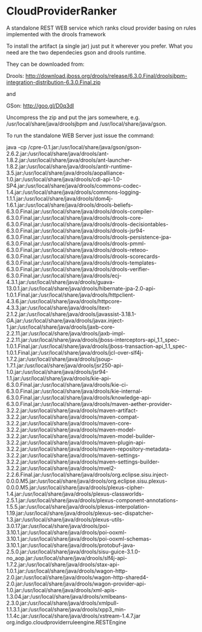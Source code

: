 # CloudProviderRanker
A standalone REST WEB service which ranks cloud provider basing on rules implemented with the drools framework

To install the artifact (a single jar) just put it wherever you prefer. What you need are the two dependecies gson and drools runtime.

They can be downloaded from:

Drools: http://download.jboss.org/drools/release/6.3.0.Final/droolsjbpm-integration-distribution-6.3.0.Final.zip

and

GSon: http://goo.gl/D0q3dl

Uncompress the zip and put the jars somewhere, e.g. /usr/local/share/java/droolsjbpm and /usr/local/share/java/gson.

To run the standalone WEB Server just issue the command:


java -cp <SOMEPATH>/cpre-0.1.jar:/usr/local/share/java/gson/gson-2.6.2.jar:/usr/local/share/java/drools/ant-1.8.2.jar:/usr/local/share/java/drools/ant-launcher-1.8.2.jar:/usr/local/share/java/drools/antlr-runtime-3.5.jar:/usr/local/share/java/drools/aopalliance-1.0.jar:/usr/local/share/java/drools/cdi-api-1.0-SP4.jar:/usr/local/share/java/drools/commons-codec-1.4.jar:/usr/local/share/java/drools/commons-logging-1.1.1.jar:/usr/local/share/java/drools/dom4j-1.6.1.jar:/usr/local/share/java/drools/drools-beliefs-6.3.0.Final.jar:/usr/local/share/java/drools/drools-compiler-6.3.0.Final.jar:/usr/local/share/java/drools/drools-core-6.3.0.Final.jar:/usr/local/share/java/drools/drools-decisiontables-6.3.0.Final.jar:/usr/local/share/java/drools/drools-jsr94-6.3.0.Final.jar:/usr/local/share/java/drools/drools-persistence-jpa-6.3.0.Final.jar:/usr/local/share/java/drools/drools-pmml-6.3.0.Final.jar:/usr/local/share/java/drools/drools-reteoo-6.3.0.Final.jar:/usr/local/share/java/drools/drools-scorecards-6.3.0.Final.jar:/usr/local/share/java/drools/drools-templates-6.3.0.Final.jar:/usr/local/share/java/drools/drools-verifier-6.3.0.Final.jar:/usr/local/share/java/drools/ecj-4.3.1.jar:/usr/local/share/java/drools/guava-13.0.1.jar:/usr/local/share/java/drools/hibernate-jpa-2.0-api-1.0.1.Final.jar:/usr/local/share/java/drools/httpclient-4.3.6.jar:/usr/local/share/java/drools/httpcore-4.3.3.jar:/usr/local/share/java/drools/itext-2.1.2.jar:/usr/local/share/java/drools/javassist-3.18.1-GA.jar:/usr/local/share/java/drools/javax.inject-1.jar:/usr/local/share/java/drools/jaxb-core-2.2.11.jar:/usr/local/share/java/drools/jaxb-impl-2.2.11.jar:/usr/local/share/java/drools/jboss-interceptors-api_1.1_spec-1.0.1.Final.jar:/usr/local/share/java/drools/jboss-transaction-api_1.1_spec-1.0.1.Final.jar:/usr/local/share/java/drools/jcl-over-slf4j-1.7.2.jar:/usr/local/share/java/drools/jsoup-1.7.1.jar:/usr/local/share/java/drools/jsr250-api-1.0.jar:/usr/local/share/java/drools/jsr94-1.1.jar:/usr/local/share/java/drools/kie-api-6.3.0.Final.jar:/usr/local/share/java/drools/kie-ci-6.3.0.Final.jar:/usr/local/share/java/drools/kie-internal-6.3.0.Final.jar:/usr/local/share/java/drools/knowledge-api-6.3.0.Final.jar:/usr/local/share/java/drools/maven-aether-provider-3.2.2.jar:/usr/local/share/java/drools/maven-artifact-3.2.2.jar:/usr/local/share/java/drools/maven-compat-3.2.2.jar:/usr/local/share/java/drools/maven-core-3.2.2.jar:/usr/local/share/java/drools/maven-model-3.2.2.jar:/usr/local/share/java/drools/maven-model-builder-3.2.2.jar:/usr/local/share/java/drools/maven-plugin-api-3.2.2.jar:/usr/local/share/java/drools/maven-repository-metadata-3.2.2.jar:/usr/local/share/java/drools/maven-settings-3.2.2.jar:/usr/local/share/java/drools/maven-settings-builder-3.2.2.jar:/usr/local/share/java/drools/mvel2-2.2.6.Final.jar:/usr/local/share/java/drools/org.eclipse.sisu.inject-0.0.0.M5.jar:/usr/local/share/java/drools/org.eclipse.sisu.plexus-0.0.0.M5.jar:/usr/local/share/java/drools/plexus-cipher-1.4.jar:/usr/local/share/java/drools/plexus-classworlds-2.5.1.jar:/usr/local/share/java/drools/plexus-component-annotations-1.5.5.jar:/usr/local/share/java/drools/plexus-interpolation-1.19.jar:/usr/local/share/java/drools/plexus-sec-dispatcher-1.3.jar:/usr/local/share/java/drools/plexus-utils-3.0.17.jar:/usr/local/share/java/drools/poi-3.10.1.jar:/usr/local/share/java/drools/poi-ooxml-3.10.1.jar:/usr/local/share/java/drools/poi-ooxml-schemas-3.10.1.jar:/usr/local/share/java/drools/protobuf-java-2.5.0.jar:/usr/local/share/java/drools/sisu-guice-3.1.0-no_aop.jar:/usr/local/share/java/drools/slf4j-api-1.7.2.jar:/usr/local/share/java/drools/stax-api-1.0.1.jar:/usr/local/share/java/drools/wagon-http-2.0.jar:/usr/local/share/java/drools/wagon-http-shared4-2.0.jar:/usr/local/share/java/drools/wagon-provider-api-1.0.jar:/usr/local/share/java/drools/xml-apis-1.3.04.jar:/usr/local/share/java/drools/xmlbeans-2.3.0.jar:/usr/local/share/java/drools/xmlpull-1.1.3.1.jar:/usr/local/share/java/drools/xpp3_min-1.1.4c.jar:/usr/local/share/java/drools/xstream-1.4.7.jar org.indigo.cloudproviderruleengine.RESTEngine
